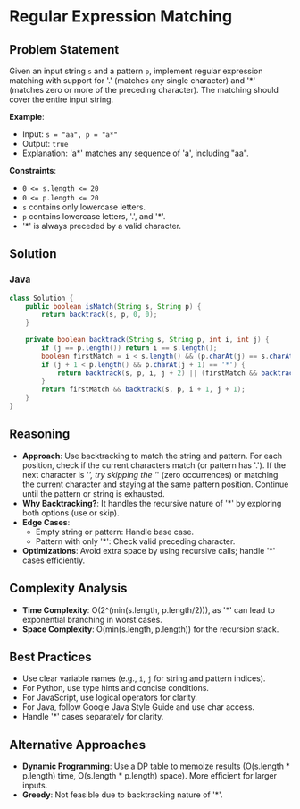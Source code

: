 # Regular Expression Matching

## Problem Statement
Given an input string `s` and a pattern `p`, implement regular expression matching with support for '.' (matches any single character) and '*' (matches zero or more of the preceding character). The matching should cover the entire input string.

**Example**:
- Input: `s = "aa", p = "a*"`
- Output: `true`
- Explanation: 'a*' matches any sequence of 'a', including "aa".

**Constraints**:
- `0 <= s.length <= 20`
- `0 <= p.length <= 20`
- `s` contains only lowercase letters.
- `p` contains lowercase letters, '.', and '*'.
- '*' is always preceded by a valid character.

## Solution

### Java
```java
class Solution {
    public boolean isMatch(String s, String p) {
        return backtrack(s, p, 0, 0);
    }
    
    private boolean backtrack(String s, String p, int i, int j) {
        if (j == p.length()) return i == s.length();
        boolean firstMatch = i < s.length() && (p.charAt(j) == s.charAt(i) || p.charAt(j) == '.');
        if (j + 1 < p.length() && p.charAt(j + 1) == '*') {
            return backtrack(s, p, i, j + 2) || (firstMatch && backtrack(s, p, i + 1, j));
        }
        return firstMatch && backtrack(s, p, i + 1, j + 1);
    }
}
```

## Reasoning
- **Approach**: Use backtracking to match the string and pattern. For each position, check if the current characters match (or pattern has '.'). If the next character is '*', try skipping the '*' (zero occurrences) or matching the current character and staying at the same pattern position. Continue until the pattern or string is exhausted.
- **Why Backtracking?**: It handles the recursive nature of '*' by exploring both options (use or skip).
- **Edge Cases**:
  - Empty string or pattern: Handle base case.
  - Pattern with only '*': Check valid preceding character.
- **Optimizations**: Avoid extra space by using recursive calls; handle '*' cases efficiently.

## Complexity Analysis
- **Time Complexity**: O(2^(min(s.length, p.length/2))), as '*' can lead to exponential branching in worst cases.
- **Space Complexity**: O(min(s.length, p.length)) for the recursion stack.

## Best Practices
- Use clear variable names (e.g., `i`, `j` for string and pattern indices).
- For Python, use type hints and concise conditions.
- For JavaScript, use logical operators for clarity.
- For Java, follow Google Java Style Guide and use char access.
- Handle '*' cases separately for clarity.

## Alternative Approaches
- **Dynamic Programming**: Use a DP table to memoize results (O(s.length * p.length) time, O(s.length * p.length) space). More efficient for larger inputs.
- **Greedy**: Not feasible due to backtracking nature of '*'.